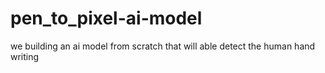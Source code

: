 # pen_to_pixel-ai-model
we building an ai model from scratch that will able detect the human hand writing
